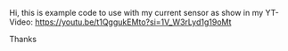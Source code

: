 Hi, this is example code to use with my current sensor as show in my YT-Video: https://youtu.be/t1QggukEMto?si=1V_W3rLyd1g19oMt

Thanks
